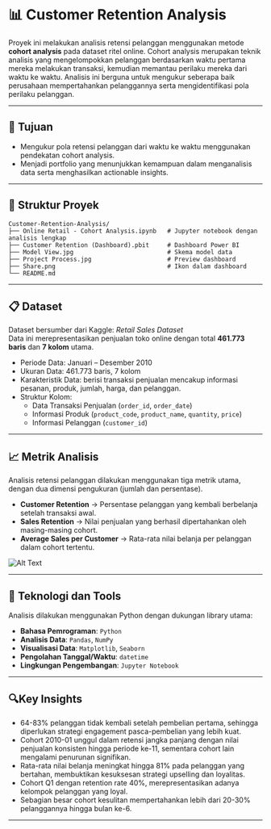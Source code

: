 # 📊 Customer Retention Analysis
 
Proyek ini melakukan analisis retensi pelanggan menggunakan metode **cohort analysis** pada dataset ritel online. Cohort analysis merupakan teknik analisis yang mengelompokkan pelanggan berdasarkan waktu pertama mereka melakukan transaksi, kemudian memantau perilaku mereka dari waktu ke waktu. Analisis ini berguna untuk mengukur seberapa baik perusahaan mempertahankan pelanggannya serta mengidentifikasi pola perilaku pelanggan.

---

## 🎯 Tujuan  
- Mengukur pola retensi pelanggan dari waktu ke waktu menggunakan pendekatan cohort analysis. 
- Menjadi portfolio yang menunjukkan kemampuan dalam menganalisis data serta menghasilkan actionable insights.  

---

## 📁 Struktur Proyek  
```
Customer-Retention-Analysis/
├── Online Retail - Cohort Analysis.ipynb   # Jupyter notebook dengan analisis lengkap
├── Customer Retention (Dashboard).pbit     # Dashboard Power BI
├── Model View.jpg                          # Skema model data
├── Project Process.jpg                     # Preview dashboard
├── Share.png                               # Ikon dalam dashboard
└── README.md
```
---

## 📋 Dataset  
Dataset bersumber dari Kaggle: *Retail Sales Dataset*  
Data ini merepresentasikan penjualan toko online dengan total **461.773 baris** dan **7 kolom** utama.  

- Periode Data: Januari – Desember 2010 
- Ukuran Data: 461.773 baris, 7 kolom  
- Karakteristik Data: berisi transaksi penjualan mencakup informasi pesanan, produk, jumlah, harga, dan pelanggan.  
- Struktur Kolom:
  - Data Transaksi Penjualan (`order_id`, `order_date`)  
  - Informasi Produk (`product_code`, `product_name`, `quantity`, `price`)  
  - Informasi Pelanggan (`customer_id`)  

---

## 📈 Metrik Analisis  
Analisis retensi pelanggan dilakukan menggunakan tiga metrik utama, dengan dua dimensi pengukuran (jumlah dan persentase).  

- **Customer Retention** → Persentase pelanggan yang kembali berbelanja setelah transaksi awal.  
- **Sales Retention** → Nilai penjualan yang berhasil dipertahankan oleh masing-masing cohort.  
- **Average Sales per Customer** → Rata-rata nilai belanja per pelanggan dalam cohort tertentu.  

![Alt Text](https://drive.google.com/uc?export=view&id=13ntBfmNSQqAD79PlcMjtMdugmDPuiTnG)
 

---

## 🔧 Teknologi dan Tools  
Analisis dilakukan menggunakan Python dengan dukungan library utama:  

- **Bahasa Pemrograman**: `Python`  
- **Analisis Data**: `Pandas`, `NumPy`  
- **Visualisasi Data**: `Matplotlib`, `Seaborn`  
- **Pengolahan Tanggal/Waktu**: `datetime`  
- **Lingkungan Pengembangan**: `Jupyter Notebook`  

---

## 🔍Key Insights  
- 64-83% pelanggan tidak kembali setelah pembelian pertama, sehingga diperlukan strategi engagement pasca-pembelian yang lebih kuat.  
- Cohort 2010-01 unggul dalam retensi jangka panjang dengan nilai penjualan konsisten hingga periode ke-11, sementara cohort lain mengalami penurunan signifikan. 
- Rata-rata nilai belanja meningkat hingga 81% pada pelanggan yang bertahan, membuktikan kesuksesan strategi upselling dan loyalitas.
- Cohort Q1 dengan retention rate 40%, merepresentasikan adanya kelompok pelanggan yang loyal.
- Sebagian besar cohort kesulitan mempertahankan lebih dari 20-30% pelanggannya hingga bulan ke-6.

---

